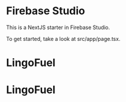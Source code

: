 # Firebase Studio

This is a NextJS starter in Firebase Studio.

To get started, take a look at src/app/page.tsx.
# LingoFuel
# LingoFuel
